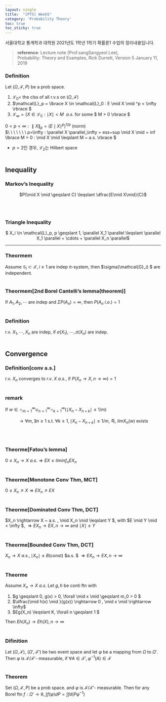 ```yaml
---
layout: single
title:  "[PT5] Week5"
category: 'Probability Theory'
toc: true
toc_sticky: true
---
```



서울대학교 통계학과 대학원 2021년도 1학년 1학기 확률론1 수업의 정리내용입니다. <br/>
> **reference**: Lecture note (Prof.sangSangyeol Lee),<br/> Probability: Theory and Examples, Rick Durrett, Version 5 January 11, 2019

### $\textbf{Definition}$ 
Let $(\Omega, \mathcal{F}, P)$ be a prob space.
1. $\mathcal{L}_0 =$ the clss of all r.v.s on $(\Omega, \mathcal{F})$
2. $\mathcal{L}_p = \lbrace X \in \mathcal{L}_0 : E \mid X \mid ^p < \infty \rbrace $ 
3. $\mathcal{L}_\infty = \lbrace X \in \mathcal{L}_0 : \mid X \mid  < M \ \  a.s.$ for some $ M > 0 \rbrace $

$0<p<\infty : \parallel X \parallel_p = (E \mid X \mid ^p)^{1/p}$   (norm) <br/> $\ \ \ \ \ \ \ p=\infty : \parallel X \parallel_\infty = ess~sup \mid X \mid = inf \lbrace M > 0 : \mid X \mid \leqslant M ~ a.s. \rbrace $

* $p=2$인 경우, $\mathcal{L}_2$는 Hilbert space
<br/><br/>


## Inequality

### $\textbf{Markov's Inequality}$ 

<center>

$P(\mid X \mid \geqslant C) \leqslant \dfrac{E\mid X\mid}{C}$

</center>

<br/><br/>


### $\textbf{Triangle Inequality}$ 

<center>

$ X_i \in \mathcal{L}_p, p \geqslant 1, \parallel X_1 \parallel \leqslant \parallel X_1 \parallel + \cdots + \parallel X_n \parallel$

</center>


---
 
### $\textbf{Theormem}$ 
Assume $\mathcal{G}_i \subset \mathcal{F} , i \geqslant 1$ are indep $\pi$-system, then $\sigma(\mathcal{G}_i) $ are independent.
<br/><br/>

### $\textbf{Theormem[2nd Borel Cantelli's lemma(theorem)]}$ 
If $A_1, A_2, \cdots$ are indep and $\Sigma P(A_n) = \infty$, then $P(A_n ~ i.o.)=1$
<br/><br/>

### $\textbf{Definition}$ 
r.v. $X_1, \cdots, X_n$ are indep, if $\sigma(X_1), \cdots, \sigma(X_n)$ are indep.
<br/><br/>


## Convergence

### $\textbf{Definition[conv a.s.]}$ 
r.v. $X_n$ converges to r.v. $X ~ a.s.$, if $P(X_n \rightarrow X, n \rightarrow \infty) = 1$
<br/><br/>

### remark
If $w \in \cap^\infty_{m=1} \cup^{\infty}_{n=1} \cap^{\infty}_{k=1} (\mid X_n - X_{n+k} \mid \leqslant 1/m)$ <br/> 

<center>

$\rightarrow \forall m, \exists n \geqslant 1$ s.t. $\forall k \geqslant 1, \mid X_n - X_{n+k} \mid \leqslant 1/m$, 즉, $limX_n(w)$ exists

</center>

<br/><br/>

### $\textbf{Theorme[Fatou's lemma]}$ 
$0 \leqslant X_n \rightarrow X ~ a.s.\Rightarrow EX \leqslant liminf_n EX_n$
<br/><br/>

### $\textbf{Theorme[Monotone Conv Thm, MCT]}$ 
$0 \leqslant X_n \nearrow X \Rightarrow EX_n \nearrow EX$
<br/><br/>


### $\textbf{Theorme[Dominated Conv Thm, DCT]}$ 
$X_n \rightarrow X ~ a.s. , \mid X_n \mid \leqslant  Y $, with $E \mid Y \mid < \infty $, 
$\Rightarrow EX_n \rightarrow EX, n \rightarrow \infty$ and $\mid X \mid \leqslant Y$
<br/><br/>

### $\textbf{Theorme[Bounded Conv Thm, DCT]}$ 
$X_n \rightarrow X ~ a.s. , \mid X_n \mid \leqslant  B$(const) $a.s. $
$\Rightarrow EX_n \rightarrow EX, n \rightarrow \infty$
<br/><br/>

### $\textbf{Theorme}$ 
Assume $X_n \rightarrow X ~ a.s.$ Let $g,h$ be conti ftn with
1. $g \geqslant 0, g(x) > 0, \forall \mid x \mid \geqslant m_0 > 0 $
2. $\dfrac{\mid h(x) \mid }{g(x)} \rightarrow 0 , \mid x \mid \rightarrow \infty$
3. $Eg(X_n) \leqslant K, \forall n \geqslant 1 $ <br/>

Then $Eh(X_n) \rightarrow Eh(X), n \rightarrow \infty$
<br/><br/>

### $\textbf{Difinition}$ 
Let $(\Omega, \mathcal{F})$, $(\Omega ', \mathcal{F}')$ be two event space and let $\varphi$ be a mapping from $\Omega$ to $\Omega'$. Then $\varphi$ is $\mathcal{F} / \mathcal{F}'$- measurable, if $\forall A \in \mathcal{F}' , \varphi^{-1}(A) \in \mathcal{F}$
<br/><br/>

### $\textbf{Theorem}$ 
Set $(\Omega, \mathcal{F}, P)$ be a prob space. and $\varphi$ is $\mathcal{F} / \mathcal{F}'$- measurable. Then for any Borel ftn $f: \Omega' \rightarrow \mathbb{R}, \int f(\varphi)dP = \int f d(P \varphi^{-1})$










